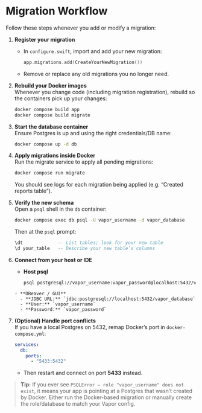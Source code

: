 # Migration Workflow

Follow these steps whenever you add or modify a migration:

1. **Register your migration**  
   - In `configure.swift`, import and add your new migration:  
     ```swift
     app.migrations.add(CreateYourNewMigration())
     ```
   - Remove or replace any old migrations you no longer need.

2. **Rebuild your Docker images**  
   Whenever you change code (including migration registration), rebuild so the containers pick up your changes:  
   ```bash
   docker compose build app
   docker compose build migrate
   ```

3. **Start the database container**  
   Ensure Postgres is up and using the right credentials/DB name:  
   ```bash
   docker compose up -d db
   ```

4. **Apply migrations inside Docker**  
   Run the migrate service to apply all pending migrations:  
   ```bash
   docker compose run migrate
   ```
   You should see logs for each migration being applied (e.g. “Created reports table”).

5. **Verify the new schema**  
   Open a `psql` shell in the `db` container:  
   ```bash
   docker compose exec db psql -U vapor_username -d vapor_database
   ```
   Then at the `psql` prompt:
   ```sql
   \dt             -- List tables; look for your new table
   \d your_table   -- Describe your new table’s columns
   ```

6. **Connect from your host or IDE**  
   - **Host psql**  
     ```bash
     psql postgresql://vapor_username:vapor_password@localhost:5432/vapor_database
   ```
   - **DBeaver / GUI**  
     - **JDBC URL:** `jdbc:postgresql://localhost:5432/vapor_database`  
     - **User:** `vapor_username`  
     - **Password:** `vapor_password`

7. **(Optional) Handle port conflicts**  
   If you have a local Postgres on 5432, remap Docker’s port in `docker-compose.yml`:
   ```yaml
   services:
     db:
       ports:
         - "5433:5432"
   ```
   - Then restart and connect on port **5433** instead.

> **Tip:** If you ever see `PSQLError – role "vapor_username" does not exist`, it means your app is pointing at a Postgres that wasn’t created by Docker. Either run the Docker-based migration or manually create the role/database to match your Vapor config.
